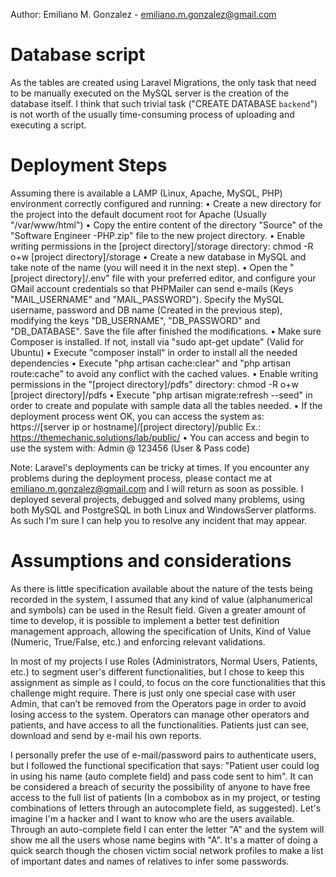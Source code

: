 Author: Emiliano M. Gonzalez - emiliano.m.gonzalez@gmail.com

Database script
===============
As the tables are created using Laravel Migrations, the only task that need to be manually executed on the MySQL server is the creation of the database itself. I think that such trivial task ("CREATE DATABASE `backend`") is not worth of the usually time-consuming process of uploading and executing a script.

Deployment Steps
================
Assuming there is available a LAMP (Linux, Apache, MySQL, PHP) environment correctly configured and running:
• Create a new directory for the project into the default document root for Apache (Usually "/var/www/html")
• Copy the entire content of the directory "Source" of the "Software Engineer -PHP.zip" file to the new project directory.
• Enable writing permissions in the [project directory]/storage directory: 
  chmod -R o+w [project directory]/storage
• Create a new database in MySQL and take note of the name (you will need it in the next step).
• Open the "[project directory]/.env" file with your preferred editor, and configure your GMail account credentials so that PHPMailer can send e-mails (Keys "MAIL_USERNAME" and "MAIL_PASSWORD"). Specify the MySQL username, password and DB name (Created in the previous step), modifying the keys "DB_USERNAME", "DB_PASSWORD" and "DB_DATABASE". Save the file after finished the modifications.
• Make sure Composer is installed. If not, install via "sudo apt-get update" (Valid for Ubuntu)
• Execute "composer install" in order to install all the needed dependencies
• Execute "php artisan cache:clear" and "php artisan route:cache" to avoid any conflict with the cached values.
• Enable writing permissions in the "[project directory]/pdfs" directory: 
  chmod -R o+w [project directory]/pdfs
• Execute "php artisan migrate:refresh --seed" in order to create and populate with sample data all the tables needed.
• If the deployment process went OK, you can access the system as:
  https://[server ip or hostname]/[project directory]/public
  Ex.: https://themechanic.solutions/lab/public/
• You can access and begin to use the system with: Admin @ 123456 (User & Pass code)

Note: Laravel's deployments can be tricky at times. If you encounter any problems during the deployment process, please contact me at emiliano.m.gonzalez@gmail.com and I will return as soon as possible. I deployed several projects, debugged and solved many problems, using both MySQL and PostgreSQL in both Linux and WindowsServer platforms. As such I'm sure I can help you to resolve any incident that may appear.

Assumptions and considerations
==============================
As there is little specification available about the nature of the tests being recorded in the system, I assumed that any kind of value (alphanumerical and symbols) can be used in the Result field. Given a greater amount of time to develop, it is possible to implement a better test definition management approach, allowing the specification of Units, Kind of Value (Numeric, True/False, etc.) and enforcing relevant validations.

In most of my projects I use Roles (Administrators, Normal Users, Patients, etc.) to segment user's different functionalities, but I chose to keep this assignment as simple as I could, to focus on the core functionalities that this challenge might require. There is just only one special case with user Admin, that can’t be removed from the Operators page in order to avoid losing access to the system. Operators can manage other operators and patients, and have access to all the functionalities. Patients just can see, download and send by e-mail his own reports.

I personally prefer the use of e-mail/password pairs to authenticate users, but I followed the functional specification that says: "Patient user could log in using his name (auto complete field) and pass code sent to him". It can be considered a breach of security the possibility of anyone to have free access to the full list of patients (In a combobox as in my project, or testing combinations of letters through an autocomplete field, as suggested). Let's imagine I'm a hacker and I want to know who are the users available. Through an auto-complete field I can enter the letter "A" and the system will show me all the users whose name begins with "A". It's a matter of doing a quick search though the chosen victim social network profiles to make a list of important dates and names of relatives to infer some passwords.
